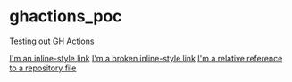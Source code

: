 # ghactions_poc
Testing out GH Actions

[I'm an inline-style link](https://www.google.com)
[I'm a broken inline-style link](https://www.google.com/khjasdf)
[I'm a relative reference to a repository file](./docs/TEST.md)
